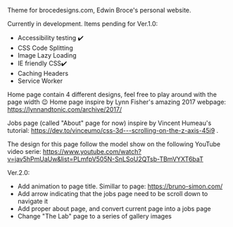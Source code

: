 Theme for brocedesigns.com, Edwin Broce's personal website.

Currently in development. Items pending for Ver.1.0:

* Accessibility testing ✔️ 
* CSS Code Splitting
* Image Lazy Loading
* IE friendly CSS✔️ 
* Caching Headers
* Service Worker

Home page contain 4 different designs, feel free to play around with the page width 😉
Home page inspire by Lynn Fisher's amazing 2017 webpage: https://lynnandtonic.com/archive/2017/

Jobs page (called "About" page for now) inspire by Vincent Humeau's tutorial: https://dev.to/vinceumo/css-3d---scrolling-on-the-z-axis-45i9 .

The design for this page follow the model show on the following YouTube video serie: https://www.youtube.com/watch?v=jav5hPmUaUw&list=PLmfpV505N-SnLSoU2QTsb-TBmVYXT6baT

Ver.2.0:
* Add animation to page title. Simillar to page: https://bruno-simon.com/
* Add arrow indicating that the jobs page need to be scroll down to navigate it
* Add proper about page, and convert current page into a jobs page
* Change "The Lab" page to a series of gallery images
